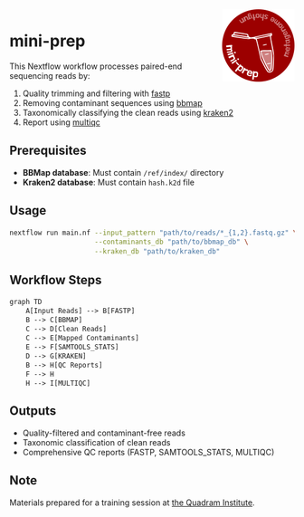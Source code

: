 <img alt="mini-prep logo" height="128" width="128" src="docs/mini-prep-logo.png" style="float: right">

# mini-prep


This Nextflow workflow processes paired-end sequencing reads by:

1. Quality trimming and filtering with [fastp](https://github.com/OpenGene/fastp)
2. Removing contaminant sequences using [bbmap](https://github.com/BioInfoTools/BBMap)
3. Taxonomically classifying the clean reads using [kraken2](https://github.com/DerrickWood/kraken2)
4. Report using [multiqc](https://multiqc.info)

 
## Prerequisites

- **BBMap database**: Must contain `/ref/index/` directory
- **Kraken2 database**: Must contain `hash.k2d` file

## Usage

```bash
nextflow run main.nf --input_pattern "path/to/reads/*_{1,2}.fastq.gz" \
                     --contaminants_db "path/to/bbmap_db" \
                     --kraken_db "path/to/kraken_db"
```


## Workflow Steps

```mermaid
graph TD
    A[Input Reads] --> B[FASTP]
    B --> C[BBMAP]
    C --> D[Clean Reads]
    C --> E[Mapped Contaminants]
    E --> F[SAMTOOLS_STATS]
    D --> G[KRAKEN]
    B --> H[QC Reports]
    F --> H
    H --> I[MULTIQC]
```

## Outputs

- Quality-filtered and contaminant-free reads
- Taxonomic classification of clean reads
- Comprehensive QC reports (FASTP, SAMTOOLS_STATS, MULTIQC)

## Note

Materials prepared for a training session at [the Quadram Institute](https://www.quadram.ac.uk).